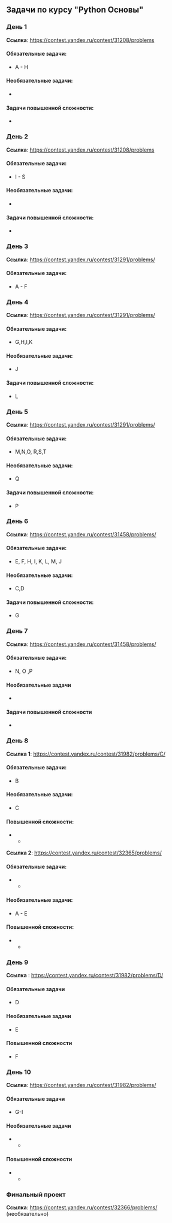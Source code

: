 ## Задачи по курсу "Python Основы"

### День 1
**Ссылка**: https://contest.yandex.ru/contest/31208/problems

#### Обязательные задачи:
* A - H

#### Необязательные задачи:
-

#### Задачи повышенной сложности:
-


### День 2
**Ссылка**: https://contest.yandex.ru/contest/31208/problems

#### Обязательные задачи:
* I - S

#### Необязательные задачи:
-

#### Задачи повышенной сложности:
-

### День 3
**Ссылка**: https://contest.yandex.ru/contest/31291/problems/

#### Обязательные задачи:
* A - F


### День 4
**Ссылка**: https://contest.yandex.ru/contest/31291/problems/

#### Обязательные задачи:
* G,H,I,K

#### Необязательные задачи:
* J

#### Задачи повышенной сложности:
* L

### День 5
**Ссылка**: https://contest.yandex.ru/contest/31291/problems/

#### Обязательные задачи:
* M,N,O, R,S,T

#### Необязательные задачи:
* Q

#### Задачи повышенной сложности:
* P



### День 6
**Ссылка**: https://contest.yandex.ru/contest/31458/problems/

#### Обязательные задачи:
* E, F, H, I, K, L, M, J

#### Необязательные задачи:
* C,D

#### Задачи повышенной сложности:
* G


### День 7
**Ссылка**: https://contest.yandex.ru/contest/31458/problems/

#### Обязательные задачи:
* N, O ,P
#### Необязательные задачи
-
#### Задачи повышенной сложности
-

### День 8
**Ссылка 1**: https://contest.yandex.ru/contest/31982/problems/C/
#### Обязательные задачи:
* B
#### Необязательные задачи:
* С
#### Повышенной сложности:
* -

**Ссылка 2**: https://contest.yandex.ru/contest/32365/problems/
#### Обязательные задачи:
* -
#### Необязательные задачи:
* A - E
#### Повышенной сложности:
* -

### День 9
**Ссылка** : https://contest.yandex.ru/contest/31982/problems/D/

#### Обязательные задачи
* D

#### Необязательные задачи
* E

#### Повышенной сложности
* F

### День 10
**Ссылка**: https://contest.yandex.ru/contest/31982/problems/

#### Обязательные задачи
* G-I

#### Необязательные задачи
* -

#### Повышенной сложности
* -


### Финальный проект
**Ссылка**: https://contest.yandex.ru/contest/32366/problems/
(необязательно)
